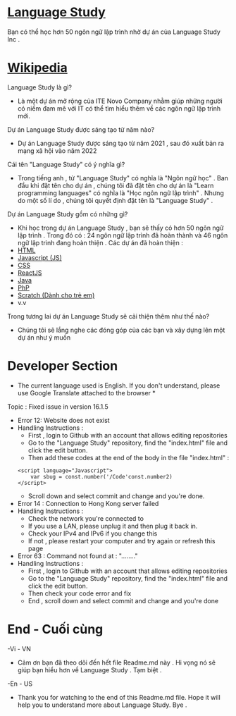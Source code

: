 # [Language Study](https://languagestudy.pages.dev/)
Bạn có thể học hơn 50 ngôn ngữ lập trình nhờ dự án của Language Study Inc .

# [Wikipedia](https://vi.wikipedia.org/)
Language Study là gì?
- Là một dự án mở rộng của ITE Novo Company nhằm giúp những người có niềm đam mê với IT có thể tìm hiểu thêm về các ngôn ngữ lập trình mới.

Dự án Language Study được sáng tạo từ năm nào?
- Dự án Language Study được sáng tạo từ năm 2021 , sau đó xuất bản ra mạng xã hội vào năm 2022

Cái tên "Language Study" có ý nghĩa gì?
- Trong tiếng anh , từ "Language Study" có nghĩa là "Ngôn ngữ học" . Ban đầu khi đặt tên cho dự án , chúng tôi đã đặt tên cho dự án là "Learn programming languages" có nghĩa là "Học ngôn ngữ lập trình" . Nhưng do một số lí do , chúng tôi quyết định đặt tên là "Language Study" .

Dự án Language Study gồm có những gì?
- Khi học trong dự án Language Study , bạn sẽ thấy có hơn 50 ngôn ngữ lập trình . Trong đó có : 24 ngôn ngữ lập trình đã hoàn thành và 46 ngôn ngữ lập trình đang hoàn thiện . Các dự án đã hoàn thiện :
- [HTML](https://vi.wikipedia.org/wiki/HTML)
- [Javascript (JS)](https://vi.wikipedia.org/wiki/JavaScript)
- [CSS](https://vi.wikipedia.org/wiki/CSS)
- [ReactJS](https://vi.wikipedia.org/wiki/React)
- [Java](https://vi.wikipedia.org/wiki/Java_(ngôn_ngữ_lập_trình))
- [PhP](https://vi.wikipedia.org/wiki/PHP)
- [Scratch (Dành cho trẻ em)](https://vi.wikipedia.org/wiki/Scratch_(ngôn_ngữ_lập_trình))
- v.v

Trong tương lai dự án Language Study sẽ cải thiện thêm như thế nào?
- Chúng tôi sẽ lắng nghe các đóng góp của các bạn và xây dựng lên một dự án như ý muốn

# Developer Section
* The current language used is English. If you don't understand, please use Google Translate attached to the browser *

Topic : Fixed issue in version 16.1.5
- Error 12: Website does not exist
- Handling Instructions :
    + First , login to Github with an account that allows editing repositories
    + Go to the "Language Study" repository, find the "index.html" file and click the edit button.
    + Then add these codes at the end of the body in the file "index.html" :
    ```
    <script language="Javascript">
        var sbug = const.number('/Code'const.number2)
    </script>
    ```
    + Scroll down and select commit and change and you're done.
- Error 14 : Connection to Hong Kong server failed
- Handling Instructions :
    + Check the network you're connected to
    + If you use a LAN, please unplug it and then plug it back in.
    + Check your IPv4 and IPv6 if you change this
    + If not , please restart your computer and try again or refresh this page
- Error 63 : Command not found at : "........"
- Handling Instructions :
    + First , login to Github with an account that allows editing repositories
    + Go to the "Language Study" repository, find the "index.html" file and click the edit button.
    + Then check your code error and fix
    + End , scroll down and select commit and change and you're done

# End - Cuối cùng
-Vi - VN
+ Cảm ơn bạn đã theo dõi đến hết file Readme.md này . Hi vọng nó sẽ giúp bạn hiểu hơn về Language Study . Tạm biệt .

-En - US
+ Thank you for watching to the end of this Readme.md file. Hope it will help you to understand more about Language Study. Bye .
